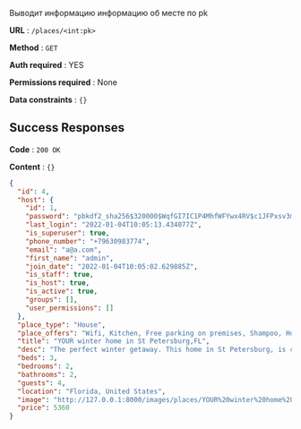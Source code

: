 Выводит информацию информацию об месте по pk

**URL** : `/places/<int:pk>`

**Method** : `GET`

**Auth required** : YES

**Permissions required** : None

**Data constraints** : `{}`

## Success Responses

**Code** : `200 OK`

**Content** : `{}`

```json
{
  "id": 4,
  "host": {
    "id": 1,
    "password": "pbkdf2_sha256$320000$WqfGI7IC1P4MhfWFYwx4RV$c1JFPxsv3mzJe7RBcSDVBLX4b2jOSkuECL3vmXLZUwc=",
    "last_login": "2022-01-04T10:05:13.434077Z",
    "is_superuser": true,
    "phone_number": "+79630983774",
    "email": "a@a.com",
    "first_name": "admin",
    "join_date": "2022-01-04T10:05:02.629885Z",
    "is_staff": true,
    "is_host": true,
    "is_active": true,
    "groups": [],
    "user_permissions": []
  },
  "place_type": "House",
  "place_offers": "Wifi, Kitchen, Free parking on premises, Shampoo, Hot water, Body soap, Body Washer, Bed linens, Smoke alarm, Cooking basics, TV, Air conditioning, Hair dryer",
  "title": "YOUR winter home in St Petersburg,FL",
  "desc": "The perfect winter getaway. This home in St Petersburg, is close to 275, with a short trip to the beaches, downtown and shopping.\nAll you need to do is pack your toothbrush and a few clothes, then ENJOY.",
  "beds": 3,
  "bedrooms": 2,
  "bathrooms": 2,
  "guests": 4,
  "location": "Florida, United States",
  "image": "http://127.0.0.1:8000/images/places/YOUR%20winter%20home%20in%20St%20Petersburg%2CFL/d772d338-6ac3-4ed7-9cc5-43706fd7181e.webp",
  "price": 5360
}
```